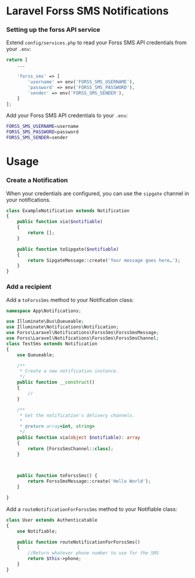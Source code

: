 # Laravel Forss SMS Notifications

### Setting up the forss API service

Extend `config/services.php` to read your Forss SMS API credentials from your `.env`:

```php
return [
    ...

    'forss_sms' => [
        'username' => env('FORSS_SMS_USERNAME'),
        'password' => env('FORSS_SMS_PASSWORD'),
        'sender' => env('FORSS_SMS_SENDER'),
    ]
];
```

Add your Forss SMS API credentials to your `.env`:
```bash
FORSS_SMS_USERNAME=username
FORSS_SMS_PASSWORD=password
FORSS_SMS_SENDER=sender
```

# Usage

### Create a Notification

When your credentials are configured, you can use the `sipgate` channel in your notifications.

```php
class ExampleNotification extends Notification
{
    public function via($notifiable)
    {
        return [];
    }

    public function toSipgate($notifiable)
    {
        return SipgateMessage::create('Your message goes here…');
    }
}
```

### Add a recipient

Add a `toForssSms` method to your Notification class:

```php
namespace App\Notifications;

use Illuminate\Bus\Queueable;
use Illuminate\Notifications\Notification;
use Forss\Laravel\Notifications\ForssSms\ForssSmsMessage;
use Forss\Laravel\Notifications\ForssSms\ForssSmsChannel;
class TestSms extends Notification
{
    use Queueable;

    /**
     * Create a new notification instance.
     */
    public function __construct()
    {
        //
    }

    /**
     * Get the notification's delivery channels.
     *
     * @return array<int, string>
     */
    public function via(object $notifiable): array
    {
        return [ForssSmsChannel::class];
    }

 

    public function toForssSms() {
        return ForssSmsMessage::create('Hello World');
    }

}

```

Add a `routeNotificationForForssSms` method to your Notifiable class:

```php
class User extends Authenticatable
{
    use Notifiable;

    public function routeNotificationForForssSms()
    {
        //Return whatever phone number to use for the SMS
        return $this->phone;
    }
}
```